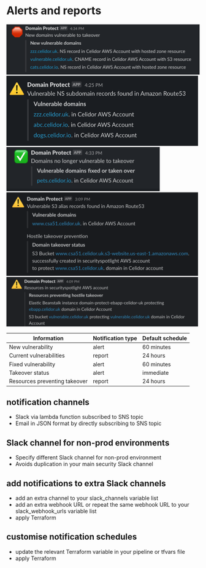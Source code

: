 # Alerts and reports
<kbd>
  <img src="assets/images/new.png" width="600">
</kbd>

<kbd>
  <img src="assets/images/slack-ns.png" width="500">
</kbd>

<kbd>
  <img src="assets/images/fixed.png" width="400">
</kbd>

<kbd>
  <img src="assets/images/takeover-notification.png" width="500">
</kbd>

<kbd>
  <img src="assets/images/resources-notification.png" width="500">
</kbd>

|Information                  |Notification type|Default schedule |
|-----------------------------|-----------------|-----------------|
|New vulnerability            |alert            |60 minutes       |
|Current vulnerabilities      |report           |24 hours         |
|Fixed vulnerability          |alert            |60 minutes       |
|Takeover status              |alert            |immediate        |
|Resources preventing takeover|report           |24 hours         |


## notification channels
* Slack via lambda function subscribed to SNS topic
* Email in JSON format by directly subscribing to SNS topic

## Slack channel for non-prod environments
* Specify different Slack channel for non-prod environment
* Avoids duplication in your main security Slack channel

## add notifications to extra Slack channels
* add an extra channel to your slack_channels variable list
* add an extra webhook URL or repeat the same webhook URL to your slack_webhook_urls variable list
* apply Terraform

## customise notification schedules
* update the relevant Terraform variable in your pipeline or tfvars file
* apply Terraform
